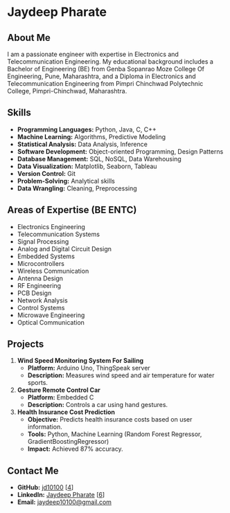 # Jaydeep Pharate

## About Me
I am a passionate engineer with expertise in Electronics and Telecommunication Engineering. My educational background includes a Bachelor of Engineering (BE) from Genba Sopanrao Moze College Of Engineering, Pune, Maharashtra, and a Diploma in Electronics and Telecommunication Engineering from Pimpri Chinchwad Polytechnic College, Pimpri-Chinchwad, Maharashtra.

## Skills
- **Programming Languages:** Python, Java, C, C++
- **Machine Learning:** Algorithms, Predictive Modeling
- **Statistical Analysis:** Data Analysis, Inference
- **Software Development:** Object-oriented Programming, Design Patterns
- **Database Management:** SQL, NoSQL, Data Warehousing
- **Data Visualization:** Matplotlib, Seaborn, Tableau
- **Version Control:** Git
- **Problem-Solving:** Analytical skills
- **Data Wrangling:** Cleaning, Preprocessing

## Areas of Expertise (BE ENTC)
- Electronics Engineering
- Telecommunication Systems
- Signal Processing
- Analog and Digital Circuit Design
- Embedded Systems
- Microcontrollers
- Wireless Communication
- Antenna Design
- RF Engineering
- PCB Design
- Network Analysis
- Control Systems
- Microwave Engineering
- Optical Communication

## Projects
1. **Wind Speed Monitoring System For Sailing**
   - **Platform:** Arduino Uno, ThingSpeak server
   - **Description:** Measures wind speed and air temperature for water sports.
2. **Gesture Remote Control Car**
   - **Platform:** Embedded C
   - **Description:** Controls a car using hand gestures.
3. **Health Insurance Cost Prediction**
   - **Objective:** Predicts health insurance costs based on user information.
   - **Tools:** Python, Machine Learning (Random Forest Regressor, GradientBoostingRegressor)
   - **Impact:** Achieved 87% accuracy.

## Contact Me
- **GitHub:** [jd10100](https://github.com/jd10100) [[4](https://www.sitepoint.com/github-profile-readme/)]
- **LinkedIn:** [Jaydeep Pharate](https://www.linkedin.com/in/jaydeep-pharate-a9a8a31a3/) [[6](https://collegedunia.com/college/13549-genba-sopanrao-moze-college-of-engineering-balewadi-pune)]
- **Email:** jaydeep10100@gmail.com
